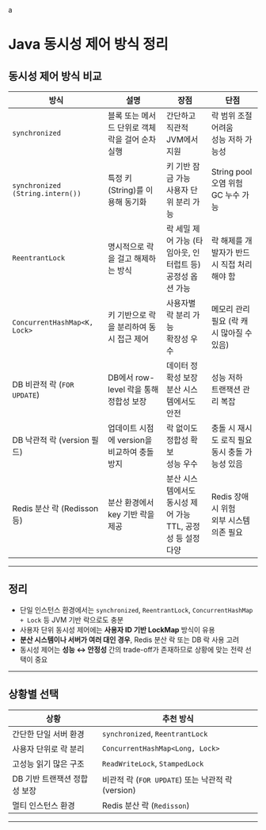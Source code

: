 a
# Java 동시성 제어 방식 정리

## 동시성 제어 방식 비교

| 방식 | 설명 | 장점 | 단점 |
|------|------|------|------|
| `synchronized` | 블록 또는 메서드 단위로 객체 락을 걸어 순차 실행 | 간단하고 직관적<br> JVM에서 지원 |  락 범위 조절 어려움<br> 성능 저하 가능성 |
| `synchronized (String.intern())` | 특정 키(String)를 이용해 동기화 | 키 기반 잠금 가능<br> 사용자 단위 분리 가능 |  String pool 오염 위험<br> GC 누수 가능 |
| `ReentrantLock` | 명시적으로 락을 걸고 해제하는 방식 |  락 세밀 제어 가능 (타임아웃, 인터럽트 등)<br> 공정성 옵션 가능 |  락 해제를 개발자가 반드시 직접 처리해야 함 |
| `ConcurrentHashMap<K, Lock>` | 키 기반으로 락을 분리하여 동시 접근 제어 |  사용자별 락 분리 가능<br> 확장성 우수 |  메모리 관리 필요 (락 캐시 많아질 수 있음) |
| DB 비관적 락 (`FOR UPDATE`) | DB에서 row-level 락을 통해 정합성 보장 |  데이터 정확성 보장<br> 분산 시스템에서도 안전 |  성능 저하<br> 트랜잭션 관리 복잡 |
| DB 낙관적 락 (version 필드) | 업데이트 시점에 version을 비교하여 충돌 방지 |  락 없이도 정합성 확보<br> 성능 우수 |  충돌 시 재시도 로직 필요<br> 동시 충돌 가능성 있음 |
| Redis 분산 락 (Redisson 등) | 분산 환경에서 key 기반 락을 제공 |  분산 시스템에서도 동시성 제어 가능<br> TTL, 공정성 등 설정 다양 |  Redis 장애 시 위험<br> 외부 시스템 의존 필요 |

---

## 정리

- 단일 인스턴스 환경에서는 `synchronized`, `ReentrantLock`, `ConcurrentHashMap + Lock` 등 JVM 기반 락으로도 충분
- 사용자 단위 동시성 제어에는 **사용자 ID 기반 LockMap** 방식이 유용
- **분산 시스템이나 서버가 여러 대인 경우**, Redis 분산 락 또는 DB 락 사용 고려
- 동시성 제어는 **성능 ↔ 안정성** 간의 trade-off가 존재하므로 상황에 맞는 전략 선택이 중요

---

## 상황별 선택

| 상황                | 추천 방식 | 
|-------------------|-----------|
| 간단한 단일 서버 환경      | `synchronized`, `ReentrantLock` |
| 사용자 단위로 락 분리      | `ConcurrentHashMap<Long, Lock>` |
| 고성능 읽기 많은 구조      | `ReadWriteLock`, `StampedLock` |
| DB 기반 트랜잭션 정합성 보장 | 비관적 락 (`FOR UPDATE`) 또는 낙관적 락 (version) |
| 멀티 인스턴스 환경        | Redis 분산 락 (`Redisson`) |

---


